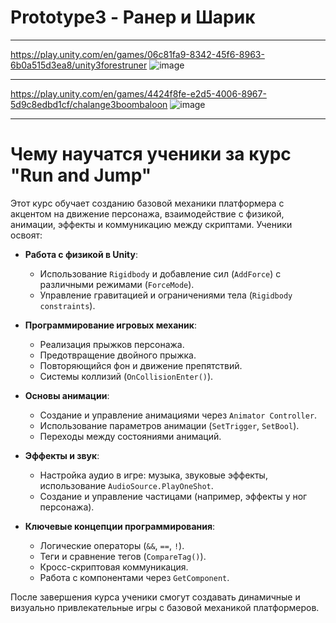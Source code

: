 # Prototype3 - Ранер и Шарик

---

https://play.unity.com/en/games/06c81fa9-8342-45f6-8963-6b0a515d3ea8/unity3forestruner
![image](https://github.com/user-attachments/assets/22c1ac88-51e7-4d05-a304-5913e61c84b6)

---
https://play.unity.com/en/games/4424f8fe-e2d5-4006-8967-5d9c8edbd1cf/chalange3boombaloon
![image](https://github.com/user-attachments/assets/070a2ff1-5ae1-4cfe-adea-4f7360c60d59)

---
# Чему научатся ученики за курс "Run and Jump"

Этот курс обучает созданию базовой механики платформера с акцентом на движение персонажа, взаимодействие с физикой, анимации, эффекты и коммуникацию между скриптами. Ученики освоят:

- **Работа с физикой в Unity**:
  - Использование `Rigidbody` и добавление сил (`AddForce`) с различными режимами (`ForceMode`).
  - Управление гравитацией и ограничениями тела (`Rigidbody constraints`).

- **Программирование игровых механик**:
  - Реализация прыжков персонажа.
  - Предотвращение двойного прыжка.
  - Повторяющийся фон и движение препятствий.
  - Системы коллизий (`OnCollisionEnter()`).

- **Основы анимации**:
  - Создание и управление анимациями через `Animator Controller`.
  - Использование параметров анимации (`SetTrigger`, `SetBool`).
  - Переходы между состояниями анимаций.

- **Эффекты и звук**:
  - Настройка аудио в игре: музыка, звуковые эффекты, использование `AudioSource.PlayOneShot`.
  - Создание и управление частицами (например, эффекты у ног персонажа).

- **Ключевые концепции программирования**:
  - Логические операторы (`&&`, `==`, `!`).
  - Теги и сравнение тегов (`CompareTag()`).
  - Кросс-скриптовая коммуникация.
  - Работа с компонентами через `GetComponent`.

После завершения курса ученики смогут создавать динамичные и визуально привлекательные игры с базовой механикой платформеров.
